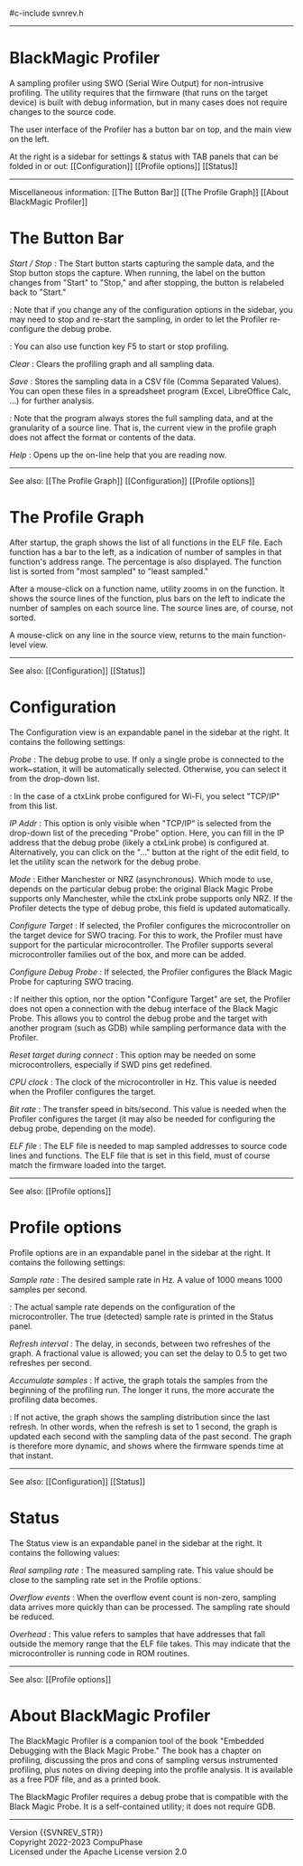#c-include svnrev.h
-- ---------------------------------------------------------------------------
# BlackMagic Profiler

A sampling profiler using SWO (Serial Wire Output) for non-intrusive profiling.
The utility requires that the firmware (that runs on the target device) is built
with debug information, but in many cases does not require changes to the source
code.

The user interface of the Profiler has a button bar on top, and the main view
on the left.

At the right is a sidebar for settings & status with TAB panels that can be
folded in or out:
    [[Configuration]]
    [[Profile options]]
    [[Status]]

---
Miscellaneous information:
    [[The Button Bar]]
    [[The Profile Graph]]
    [[About BlackMagic Profiler]]

# The Button Bar

*Start / Stop*
: The Start button starts capturing the sample data, and the Stop button stops
  the capture. When running, the label on the button changes from "Start" to
  "Stop," and after stopping, the button is relabeled back to "Start."

: Note that if you change any of the configuration options in the sidebar, you
  may need to stop and re-start the sampling, in order to let the Profiler re-configure
  the debug probe.

: You can also use function key F5 to start or stop profiling.

*Clear*
: Clears the profiling graph and all sampling data.

*Save*
: Stores the sampling data in a CSV file (Comma Separated Values). You can open
  these files in a spreadsheet program (Excel, LibreOffice Calc, ...) for further
  analysis.

: Note that the program always stores the full sampling data, and at the granularity
  of a source line. That is, the current view in the profile graph does not affect
  the format or contents of the data.

*Help*
: Opens up the on-line help that you are reading now.

---
See also:
    [[The Profile Graph]]
    [[Configuration]]
    [[Profile options]]

# The Profile Graph

After startup, the graph shows the list of all functions in the ELF file. Each
function has a bar to the left, as a indication of number of samples in that
function's address range. The percentage is also displayed. The function list
is sorted from "most sampled" to "least sampled."

After a mouse-click on a function name, utility zooms in on the function. It
shows the source lines of the function, plus bars on the left to indicate the
number of samples on each source line. The source lines are, of course, not
sorted.

A mouse-click on any line in the source view, returns to the main function-level
view.

---
See also:
    [[Configuration]]
    [[Status]]

# Configuration

The Configuration view is an expandable panel in the sidebar at the right. It
contains the following settings:

*Probe*
: The debug probe to use. If only a single probe is connected to the work~station,
  it will be automatically selected. Otherwise, you can select it from the drop-down
  list.

: In the case of a ctxLink probe configured for Wi-Fi, you select "TCP/IP" from
  this list.

*IP Addr*
: This option is only visible when "TCP/IP" is selected from the drop-down list
  of the preceding "Probe" option. Here, you can fill in the IP address that
  the debug probe (likely a ctxLink probe) is configured at. Alternatively,
  you can click on the "..." button at the right of the edit field, to let the
  utility scan the network for the debug probe.

*Mode*
: Either Manchester or NRZ (asynchronous). Which mode to use, depends on the
  particular debug probe: the original Black Magic Probe supports only Manchester,
  while the ctxLink probe supports only NRZ. If the Profiler detects the type of
  debug probe, this field is updated automatically.

*Configure Target*
: If selected, the Profiler configures the microcontroller on the target device
  for SWO tracing. For this to work, the Profiler must have support for the
  particular microcontroller. The Profiler supports several microcontroller
  families out of the box, and more can be added.

*Configure Debug Probe*
: If selected, the Profiler configures the Black Magic Probe for capturing
  SWO tracing.

: If neither this option, nor the option "Configure Target" are set, the Profiler
  does not open a connection with the debug interface of the Black Magic Probe.
  This allows you to control the debug probe and the target with another program
  (such as GDB) while sampling performance data with the Profiler.

*Reset target during connect*
: This option may be needed on some microcontrollers, especially if SWD pins get
  redefined.

*CPU clock*
: The clock of the microcontroller in Hz. This value is needed when the Profiler
  configures the target.

*Bit rate*
: The transfer speed in bits/second. This value is needed when the Profiler
  configures the target (it may also be needed for configuring the debug probe,
  depending on the mode).

*ELF file*
: The ELF file is needed to map sampled addresses to source code lines and
  functions. The ELF file that is set in this field, must of course match the
  firmware loaded into the target.

---
See also:
    [[Profile options]]

# Profile options

Profile options are in an expandable panel in the sidebar at the right. It
contains the following settings:

*Sample rate*
: The desired sample rate in Hz. A value of 1000 means 1000 samples per second.

: The actual sample rate depends on the configuration of the microcontroller. The
  true (detected) sample rate is printed in the Status panel.

*Refresh interval*
: The delay, in seconds, between two refreshes of the graph. A fractional value
  is allowed; you can set the delay to 0.5 to get two refreshes per second.

*Accumulate samples*
: If active, the graph totals the samples from the beginning of the profiling
  run. The longer it runs, the more accurate the profiling data becomes.

: If not active, the graph shows the sampling distribution since the last
  refresh. In other words, when the refresh is set to 1 second, the graph is
  updated each second with the sampling data of the past second. The graph is
  therefore more dynamic, and shows where the firmware spends time at that
  instant.

---
See also:
    [[Configuration]]
    [[Status]]

# Status

The Status view is an expandable panel in the sidebar at the right. It contains
the following values:

*Real sampling rate*
: The measured sampling rate. This value should be close to the sampling rate
  set in the Profile options.

*Overflow events*
: When the overflow event count is non-zero, sampling data arrives more quickly
  than can be processed. The sampling rate should be reduced.

*Overhead*
: This value refers to samples that have addresses that fall outside the memory
  range that the ELF file takes. This may indicate that the microcontroller is
  running code in ROM routines.

---
See also:
    [[Profile options]]

# About BlackMagic Profiler

The BlackMagic Profiler is a companion tool of the book "Embedded Debugging
with the Black Magic Probe." The book has a chapter on profiling, discussing the
pros and cons of sampling versus instrumented profiling, plus notes on diving
deeping into the profile analysis. It is available as a free PDF file, and
as a printed book.

The BlackMagic Profiler requires a debug probe that is compatible with the
Black Magic Probe. It is a self-contained utility; it does not require GDB.

---
Version {{SVNREV_STR}} \
Copyright 2022-2023 CompuPhase \
Licensed under the Apache License version 2.0

